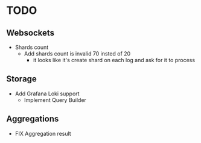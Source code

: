 # TODO
## Websockets

- Shards count
    - Add shards count is invalid 70 insted of 20
        - it looks like it's create shard on each log and ask for it to process
## Storage
- Add Grafana Loki support
  - Implement Query Builder
## Aggregations

- FIX Aggregation result